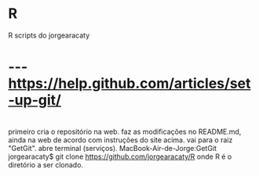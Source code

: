 # R
R scripts do jorgearacaty
#
# --- https://help.github.com/articles/set-up-git/
#
primeiro cria o repositório na web.
faz as modificações no README.md, ainda na web de acordo com instruções do site acima.
vai para o raiz "GetGit".
abre terminal (serviços).
MacBook-Air-de-Jorge:GetGit jorgearacaty$ git clone https://github.com/jorgearacaty/R
onde R é o diretório a ser clonado.


